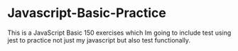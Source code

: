 # Javascript-Basic-Practice

This is a JavaScript Basic 150 exercises which Im going to include test using jest to practice not just my javascript but also test functionally.
